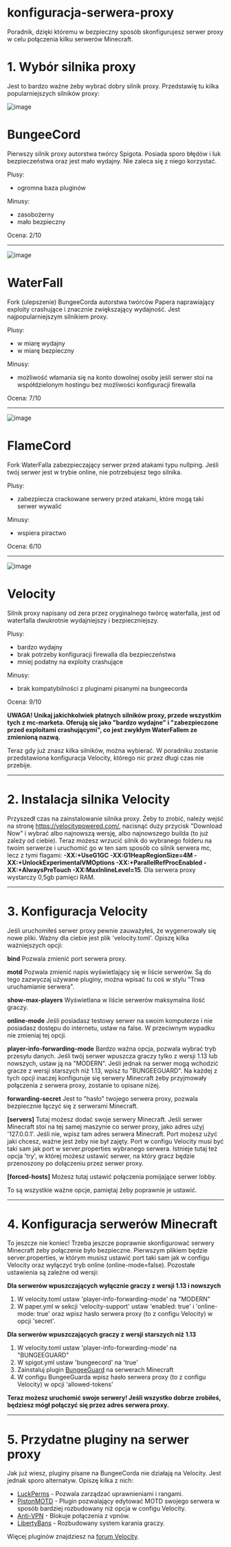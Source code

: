 # konfiguracja-serwera-proxy
Poradnik, dzięki któremu w bezpieczny sposób skonfigurujesz serwer proxy w celu połączenia kilku serwerów Minecraft.

# 1. Wybór silnika proxy
Jest to bardzo ważne żeby wybrać dobry silnik proxy. Przedstawię tu kilka popularniejszych silników proxy:

![image](https://user-images.githubusercontent.com/84963597/125640159-15744a41-b13d-4154-8da9-fd06e2952d8e.png)
# BungeeCord
Pierwszy silnik proxy autorstwa twórcy Spigota. Posiada sporo błędów i luk bezpieczeństwa oraz jest mało wydajny. Nie zaleca się z niego korzystać.

Plusy:
- ogromna baza pluginów

Minusy:
- zasobożerny
- mało bezpieczny

Ocena: 2/10

------------------------------------------------------------------------------------------------------------

![image](https://user-images.githubusercontent.com/84963597/125652189-f7f2021f-1361-49ca-b8dc-1da09d404adb.png)
# WaterFall
Fork (ulepszenie) BungeeCorda autorstwa twórców Papera naprawiający exploity crashujące i znacznie zwiększający wydajność. Jest najpopularniejszym silnikiem proxy.

Plusy:
- w miarę wydajny
- w miarę bezpieczny

Minusy:
- możliwość włamania się na konto dowolnej osoby jeśli serwer stoi na współdzielonym hostingu bez możliwości konfiguracji firewalla

Ocena: 7/10

------------------------------------------------------------------------------------------------------------

![image](https://user-images.githubusercontent.com/84963597/125655554-323699ff-a36a-40a3-9bd1-bb8953e431f4.png)
# FlameCord
Fork WaterFalla zabezpieczający serwer przed atakami typu nullping. Jeśli twój serwer jest w trybie online, nie potrzebujesz tego silnika.

Plusy:
- zabezpiecza crackowane serwery przed atakami, które mogą taki serwer wywalić

Minusy:
- wspiera piractwo

Ocena: 6/10

------------------------------------------------------------------------------------------------------------

![image](https://user-images.githubusercontent.com/84963597/125662115-d2ec1845-0670-4379-91d4-4ab02176a2e4.png)
# Velocity
Silnik proxy napisany od zera przez oryginalnego twórcę waterfalla, jest od waterfalla dwukrotnie wydajniejszy i bezpieczniejszy.

Plusy:
- bardzo wydajny
- brak potrzeby konfiguracji firewalla dla bezpieczeństwa
- mniej podatny na exploity crashujące

Minusy:
- brak kompatybilności z pluginami pisanymi na bungeecorda

Ocena: 9/10

**UWAGA! Unikaj jakichkolwiek płatnych silników proxy, przede wszystkim tych z mc-marketa. Oferują się jako "bardzo wydajne" i "zabezpieczone przed exploitami crashującymi", co jest zwykłym WaterFallem ze zmienioną nazwą.**

Teraz gdy już znasz kilka silników, można wybierać. W poradniku zostanie przedstawiona konfiguracja Velocity, którego nic przez długi czas nie przebije.

------------------------------------------------------------------------------------------------------------

# 2. Instalacja silnika Velocity
Przyszedł czas na zainstalowanie silnika proxy. Żeby to zrobić, należy wejść na stronę https://velocitypowered.com/, nacisnąć duży przycisk "Download Now" i wybrać albo najnowszą wersję, albo najnowszego builda (to już zależy od ciebie). Teraz możesz wrzucić silnik do wybranego folderu na twoim serwerze i uruchomić go w ten sam sposób co silnik serwera mc, lecz z tymi flagami: **-XX:+UseG1GC -XX:G1HeapRegionSize=4M -XX:+UnlockExperimentalVMOptions -XX:+ParallelRefProcEnabled -XX:+AlwaysPreTouch -XX:MaxInlineLevel=15**. Dla serwera proxy wystarczy 0,5gb pamięci RAM.

------------------------------------------------------------------------------------------------------------

# 3. Konfiguracja Velocity
Jeśli uruchomiłeś serwer proxy pewnie zauważyłeś, że wygenerowały się nowe pliki. Ważny dla ciebie jest plik 'velocity.toml'. Opiszę kilka ważniejszych opcji:

**bind**
Pozwala zmienić port serwera proxy.

**motd**
Pozwala zmienić napis wyświetlający się w liście serwerów. Są do tego zazwyczaj używane pluginy, można wpisać tu coś w stylu "Trwa uruchamianie serwera".

**show-max-players**
Wyświetlana w liście serwerów maksymalna ilość graczy.

**online-mode**
Jeśli posiadasz testowy serwer na swoim komputerze i nie posiadasz dostępu do internetu, ustaw na false. W przeciwnym wypadku nie zmieniaj tej opcji.

**player-info-forwarding-mode**
Bardzo ważna opcja, pozwala wybrać tryb przesyłu danych. Jeśli twój serwer wpuszcza graczy tylko z wersji 1.13 lub nowszych, ustaw ją na "MODERN". Jeśli jednak na serwer mogą wchodzić gracze z wersji starszych niż 1.13, wpisz tu "BUNGEEGUARD". Na każdej z tych opcji inaczej konfiguruje się serwery Minecraft żeby przyjmowały połączenia z serwera proxy, zostanie to opisane niżej.

**forwarding-secret**
Jest to "hasło" twojego serwera proxy, pozwala bezpiecznie łączyć się z serwerami Minecraft.

**[servers]**
Tutaj możesz dodać swoje serwery Minecraft. Jeśli serwer Minecraft stoi na tej samej maszynie co serwer proxy, jako adres użyj '127.0.0.1'. Jeśli nie, wpisz tam adres serwera Minecraft. Port możesz użyć jaki chcesz, ważne jest żeby nie był zajęty. Port w configu Velocity musi być taki sam jak port w server.properties wybranego serwera. Istnieje tutaj też opcja 'try', w której możesz ustawić serwer, na który gracz będzie przenoszony po dołączeniu przez serwer proxy.

**[forced-hosts]**
Możesz tutaj ustawić połączenia pomijające serwer lobby.

To są wszystkie ważne opcje, pamiętaj żeby poprawnie je ustawić.

------------------------------------------------------------------------------------------------------------

# 4. Konfiguracja serwerów Minecraft
To jeszcze nie koniec! Trzeba jeszcze poprawnie skonfigurować serwery Minecraft żeby połączenie było bezpieczne. Pierwszym plikiem będzie server.properties, w którym musisz ustawić port taki sam jak w configu Velocity oraz wyłączyć tryb online (online-mode=false). Pozostałe ustawienia są zależne od wersji:

**Dla serwerów wpuszczających wyłącznie graczy z wersji 1.13 i nowszych**
1. W velocity.toml ustaw 'player-info-forwarding-mode' na "MODERN"
2. W paper.yml w sekcji 'velocity-support' ustaw 'enabled: true' i 'online-mode: true' oraz wpisz hasło serwera proxy (to z configu Velocity) w opcji 'secret'.

**Dla serwerów wpuszczających graczy z wersji starszych niż 1.13**
1. W velocity.toml ustaw 'player-info-forwarding-mode' na "BUNGEEGUARD"
2. W spigot.yml ustaw 'bungeecord' na 'true'
3. Zainstaluj plugin [BungeeGuard](https://www.spigotmc.org/resources/bungeeguard.79601/) na serwerach Minecraft
4. W configu BungeeGuarda wpisz hasło serwera proxy (to z configu Velocity) w opcji 'allowed-tokens'


**Teraz możesz uruchomić swoje serwery! Jeśli wszystko dobrze zrobiłeś, będziesz mógł połączyć się przez adres serwera proxy.**

------------------------------------------------------------------------------------------------------------

# 5. Przydatne pluginy na serwer proxy
Jak już wiesz, pluginy pisane na BungeeCorda nie działają na Velocity. Jest jednak sporo alternatyw. Opiszę kilka z nich:
- [LuckPerms](https://luckperms.net/) - Pozwala zarządzać uprawnieniami i rangami.
- [PistonMOTD](https://forums.velocitypowered.com/t/pistonmotd-best-motd-plugin-multi-platform-support/537) - Plugin pozwalający edytować MOTD swojego serwera w sposób bardziej rozbudowany niż opcja w configu Velocity.
- [Anti-VPN](https://forums.velocitypowered.com/t/anti-vpn-get-the-best-save-money-on-overpriced-plugins-and-block-vpn-users/207) - Blokuje połączenia z vpnów.
- [LibertyBans](https://www.spigotmc.org/resources/libertybans.81063/) - Rozbudowany system karania graczy.

Więcej pluginów znajdziesz na [forum Velocity](https://forums.velocitypowered.com/c/plugins/5).
